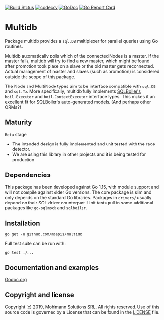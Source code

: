 [![Build Status](https://travis-ci.org/moapis/multidb.svg?branch=main)](https://travis-ci.org/moapis/multidb)
[![codecov](https://codecov.io/gh/moapis/multidb/branch/main/graph/badge.svg)](https://codecov.io/gh/moapis/multidb)
[![GoDoc](https://godoc.org/github.com/moapis/multidb?status.svg)](https://godoc.org/github.com/moapis/multidb)
[![Go Report Card](https://goreportcard.com/badge/github.com/moapis/multidb)](https://goreportcard.com/report/github.com/moapis/multidb)


# Multidb

Package multidb provides a `sql.DB` multiplexer for parallel queries using Go routines.

Multidb automatically polls which of the connected Nodes is a master.
If the master fails, multidb will try to find a new master,
which might be found after promotion took place on a slave
or the old master gets reconnected.
Actual management of master and slaves (such as promotion)
is considered outside the scope of this package.

The Node and MultiNode types aim to be interface compatible with `sql.DB` and `sql.Tx`.
More specifically, multidb fully implements [SQLBoiler's](https://github.com/volatiletech/sqlboiler)
`boil.Executor` and `boil.ContextExecutor` interface types.
This makes it an excellent fit for SQLBoiler's auto-generated models.
(And perhaps other ORMs?)

## Maturity

`Beta` stage:
 - The intended design is fully implemented and unit tested with the race detector.
 - We are using this library in other projects and it is being tested for production


## Dependencies

This package has been developed against Go 1.15, with module support and will not compile against older Go versions.
The core package is slim and only depends on the standard Go libraries. 
Packages in `drivers/` usually depend on their SQL driver counterpart.
Unit tests pull in some additional packages like `go-sqlmock` and `sqlboiler`.

## Installation

````
go get -u github.com/moapis/multidb
````

Full test suite can be run with:

````
go test ./...
````

## Documentation and examples

[Godoc.org](https://godoc.org/github.com/moapis/multidb)

## Copyright and license

Copyright (c) 2019, Mohlmann Solutions SRL. All rights reserved.
Use of this source code is governed by a License that can be found in the [LICENSE](LICENSE) file.
